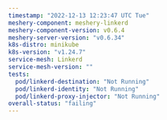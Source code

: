 ```yaml
---
timestamp: "2022-12-13 12:23:47 UTC Tue"
meshery-component: meshery-linkerd
meshery-component-version: v0.6.4
meshery-server-version: "v0.6.34"
k8s-distro: minikube
k8s-version: "v1.24.7"
service-mesh: Linkerd
service-mesh-version: ""
tests:
  pod/linkerd-destination: "Not Running"
  pod/linkerd-identity: "Not Running"
  pod/linkerd-proxy-injector: "Not Running"
overall-status: "failing"
---
```


